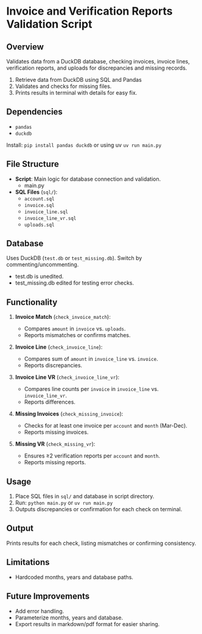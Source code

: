 # Invoice and Verification Reports Validation Script

## Overview
Validates data from a DuckDB database, checking invoices, invoice lines, verification reports, and uploads for discrepancies and missing records.

1. Retrieve data from DuckDB using SQL and Pandas
2. Validates and checks for missing files.
3. Prints results in terminal with details for easy fix.

## Dependencies
- `pandas`
- `duckdb`

Install: `pip install pandas duckdb`
or using uv `uv run main.py`

## File Structure
- **Script**: Main logic for database connection and validation.
  - main.py
- **SQL Files** (`sql/`):
  - `account.sql`
  - `invoice.sql`
  - `invoice_line.sql`
  - `invoice_line_vr.sql`
  - `uploads.sql`

## Database
Uses DuckDB (`test.db` or `test_missing.db`). Switch by commenting/uncommenting.
- test.db is unedited.
- test_missing.db edited for testing error checks.

## Functionality
1. **Invoice Match** (`check_invoice_match`):
   - Compares `amount` in `invoice` vs. `uploads`.
   - Reports mismatches or confirms matches.

2. **Invoice Line** (`check_invoice_line`):
   - Compares sum of `amount` in `invoice_line` vs. `invoice`.
   - Reports discrepancies.

3. **Invoice Line VR** (`check_invoice_line_vr`):
   - Compares line counts per `invoice` in `invoice_line` vs. `invoice_line_vr`.
   - Reports differences.

4. **Missing Invoices** (`check_missing_invoice`):
   - Checks for at least one invoice per `account` and `month` (Mar-Dec).
   - Reports missing invoices.

5. **Missing VR** (`check_missing_vr`):
   - Ensures ≥2 verification reports per `account` and `month`.
   - Reports missing reports.

## Usage
1. Place SQL files in `sql/` and database in script directory.
2. Run: `python main.py` or `uv run main.py`
3. Outputs discrepancies or confirmation for each check on terminal.

## Output
Prints results for each check, listing mismatches or confirming consistency.

## Limitations
- Hardcoded months, years and database paths.

## Future Improvements
- Add error handling.
- Parameterize months, years and database.
- Export results in markdown/pdf format for easier sharing.